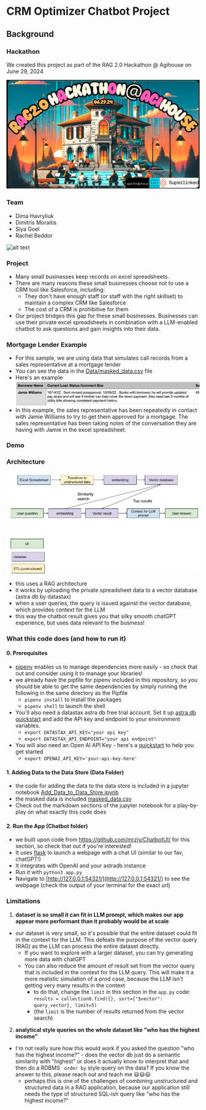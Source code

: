# CRM Optimizer Chatbot Project

## Background 

### Hackathon
We created this project as part of the RAG 2.0 Hackathon @ Agihouse on June 29, 2024 

![alt text](img/image.png)

### Team 
- Dima Havryliuk 
- Dimitris Moraitis
- Siya Goel 
- Rachel Beddor 


![alt text](img/image-1.png)

### Project
- Many small businesses keep records on excel spreadsheets. 
- There are many reasons these small businesses choose not to use a CRM tool like Salesforce, including: 
    - They don't have enough staff (or staff with the right skillset) to maintain a complex CRM like Salesforce
    - The cost of a CRM is prohibitive for them 
- Our project bridges this gap for these small businesses. Businesses can use their private excel spreadsheets in combination with a LLM-enabled chatbot to ask questions and gain insights into their data. 

### Mortgage Lender Example 
- For this sample, we are using data that simulates call records from a sales representative at a mortgage lender
- You can see the data in the [Data/masked_data.csv](Data/masked_data.csv) file 
- Here's an example ![alt text](image.png)
- In this example, the sales representative has been repeatedly in contact with Jamie Williams to try to get them approved for a mortgage. The sales representative has been taking notes of the conversation they are having with Jamie in the excel spreadsheet. 

### Demo 


### Architecture 
![alt text](img/image-2.png)

- this uses a RAG architecture
- it works by uploading the private spreadsheet data to a vector database (astra db by datastax)
- when a user queries, the query is issued against the vector database, which provides context for the LLM
- this way the chatbot result gives you that silky smooth chatGPT experience, but uses data relevant to the business! 


### What this code does (and how to run it)
#### 0. Prerequisites 
- [pipenv](https://pipenv.pypa.io/en/latest/) enables us to manage dependencies more easily - so check that out and consider using it to manage your libraries! 
- we already have the pipfile for pipenv included in this repository, so you should be able to get the same dependencies by simply running the following in the same directory as the Pipfile 
    - `pipenv install` to install the packages
    - `pipenv shell` to launch the shell 
- You'll also need a datastax astra db free trial account. Set it up [astra db quickstart](https://docs.datastax.com/en/astra-db-serverless/get-started/quickstart.html) and add the API key and endpoint to your environment variables. 
    - `export DATASTAX_API_KEY="your api key"`
    - `export DATASTAX_API_ENDPOINT="your api endpoint"` 
- You will also need an Open AI API Key - here's a [quickstart](https://platform.openai.com/docs/quickstart) to help you get started
    - `export OPENAI_API_KEY='your-api-key-here'`

#### 1. Adding Data to the Data Store (Data Folder)
- the code for adding the data to the data store is included in a jupyter notebook [Add_Data_to_Data_Store.ipynb](Data/Add_Data_to_Data_Store.ipynb)
- the masked data is included [masked_data.csv](Data/masked_data.csv)
- Check out the markdown sections of the jupyter notebook for a play-by-play on what exactly this code does

#### 2. Run the App (Chatbot folder)
- we built upon code from https://github.com/mrzjy/ChatbotUI/ for this section, so check that out if you're interested!
- It uses [flask](https://flask.palletsprojects.com/en/3.0.x/) to launch a webpage with a chat UI (similar to our fav, chatGPT!)
- It integrates with OpenAI and your astradb instance 
- Run it with `python3 app.py` 
- Navigate to [http://127.0.0.1:54321/](http://127.0.0.1:54321/) to see the webpage (check the output of your terminal for the exact url)


### Limitations 
1. **dataset is so small it can fit in LLM prompt, which makes our app appear more performant than it probably would be at scale**
-  our dataset is very small, so it's possible that the entire dataset could fit in the context for the LLM. This defeats the purpose of the vector query (RAG) as the LLM can process the entire dataset directly. 
    - If you want to explore with a larger dataset, you can try generating more data with chatGPT  
    - You can also reduce the amount of result set from the vector query that is included in the context for the LLM query. This will make it a more realistic simulation of a prod case, because the LLM isn't getting very many results in the context 
        - to do that, change the `limit` in this section in the `app.py` code:     `results = collection0.find({}, sort={"$vector": query_vector}, limit=5)` 
        - (the `limit` is the number of results returned from the vector search)
    
2. **analytical style queries on the whole dataset like "who has the highest income"** 
- I'm not really sure how this would work if you asked the question "who has the highest income?" - does the vector db just do a semantic similarity with "highest" or does it actually know to interpret that and then do a RDBMS ` order by` style query on the data? If you know the answer to this, please reach out and teach me 😃😃😃
    - perhaps this is one of the challenges of combining unstructured and structured data in a RAG application, because our application still needs the type of structured SQL-ish query like "who has the highest income?" 

